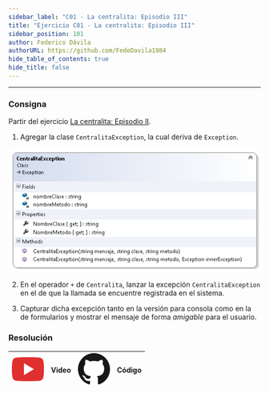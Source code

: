 ```yaml
---
sidebar_label: "C01 - La centralita: Episodio III"
title: "Ejercicio C01 - La centralita: Episodio III"
sidebar_position: 101
author: Federico Dávila
authorURL: https://github.com/FedeDavila1984
hide_table_of_contents: true
hide_title: false
---
```

---

### Consigna
Partir del ejercicio [La centralita: Episodio II](../../09-polimorfismo/Ejercicios/C01-la-centralita-episodio-II.md).

1. Agregar la clase `CentralitaException`, la cual deriva de `Exception`.

![Diagrama de clases](/clases/10-excepciones/ejercicios/centralita-3-diagram.PNG)

2. En el operador `+` de `Centralita`, lanzar la excepción `CentralitaException` en el de que la llamada se encuentre registrada en el sistema. 

3. Capturar dicha excepción tanto en la versión para consola como en la de formularios y mostrar el mensaje de forma *amigable* para el usuario. 

### Resolución
| ![img](/base/youtube.svg) | Video | ![img](/base/github.svg) | Código |
| :-----------------------: | :---: | :----------------------: | :----: |